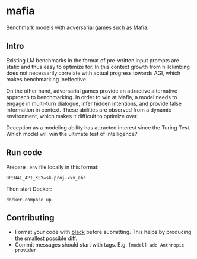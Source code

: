 # mafia

Benchmark models with adversarial games such as Mafia.

## Intro

Existing LM benchmarks in the format of pre-written input prompts are static and
thus easy to optimize for. In this context growth from hillclimbing does not
necessarily correlate with actual progress towards AGI, which makes benchmarking
ineffective.

On the other hand, adversarial games provide an attractive alternative approach
to benchmarking. In order to win at Mafia, a model needs to engage in multi-turn
dialogue, infer hidden intentions, and provide false information in context.
These abilities are observed from a dynamic environment, which makes it
difficult to optimize over.

Deception as a modeling ability has attracted interest since the Turing Test.
Which model will win the ultimate test of intelligence?

## Run code

Prepare `.env` file locally in this format:
```
OPENAI_API_KEY=sk-proj-xxx_abc
```

Then start Docker:
```
docker-compose up
```

## Contributing

- Format your code with [black](https://github.com/psf/black) before submitting.
  This helps by producing the smallest possible diff.
- Commit messages should start with tags. E.g. `[model] add Anthropic provider`
